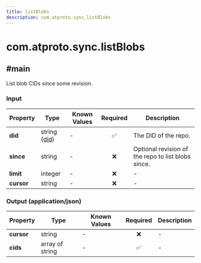```yaml
---
title: listBlobs
description: com.atproto.sync.listBlobs
---
```


# com.atproto.sync.listBlobs

## #main

List blob CIDs since some revision.

### Input

| Property | Type | Known Values | Required | Description |
| --- | --- | --- | :---: | --- |
| **did** | string ([did](https://atproto.com/specs/did)) | - | ✅ | The DID of the repo. |
| **since** | string | - | ❌ | Optional revision of the repo to list blobs since. |
| **limit** | integer | - | ❌ | - |
| **cursor** | string | - | ❌ | - |

### Output (application/json)

| Property | Type | Known Values | Required | Description |
| --- | --- | --- | :---: | --- |
| **cursor** | string | - | ❌ | - |
| **cids** | array of string | - | ✅ | - |
